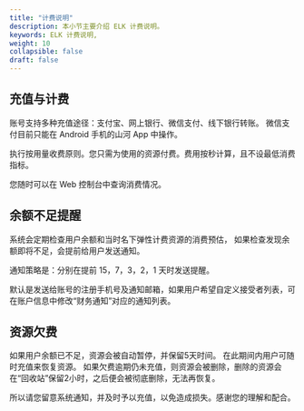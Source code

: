 ```yaml
---
title: "计费说明"
description: 本小节主要介绍 ELK 计费说明。 
keywords: ELK 计费说明, 
weight: 10
collapsible: false
draft: false
---
```



## 充值与计费

账号支持多种充值途径：支付宝、网上银行、微信支付、线下银行转账。 微信支付目前只能在 Android 手机的山河 App 中操作。

执行按用量收费原则。您只需为使用的资源付费。费用按秒计算，且不设最低消费指标。

您随时可以在 Web 控制台中查询消费情况。

## 余额不足提醒

系统会定期检查用户余额和当时名下弹性计费资源的消费预估， 如果检查发现余额即将不足，会提前给用户发送通知。

通知策略是：分别在提前 15，7，3，2，1 天时发送提醒。 

默认是发送给账号的注册手机号及通知邮箱，如果用户希望自定义接受者列表，可在账户信息中修改“财务通知”对应的通知列表。

## 资源欠费

如果用户余额已不足，资源会被自动暂停，并保留5天时间。 在此期间内用户可随时充值来恢复资源。 如果欠费逾期仍未充值，则资源会被删除，删除的资源会在“回收站”保留2小时，之后便会被彻底删除，无法再恢复。

所以请您留意系统通知，并及时予以充值，以免造成损失。感谢您的理解和配合。
